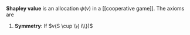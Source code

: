 **Shapley value** is an allocation $\psi(v)$ in a [[cooperative game]]. The axioms are

1. **Symmetry**: If $v(S \cup \\{ i\\})$